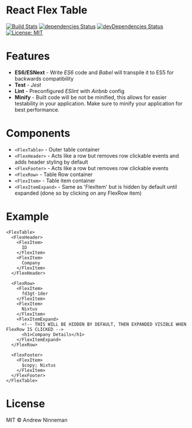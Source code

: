 # React Flex Table

<!-- [![Build Status](https://travis-ci.org/flexdinesh/npm-module-boilerplate.svg?branch=master)](https://travis-ci.org/flexdinesh/npm-module-boilerplate) -->
[![Build Stats](https://img.shields.io/badge/build-passing-brightgreen.svg)](https://nixtus.com)
[![dependencies Status](https://david-dm.org/andy9man/react-flextable/status.svg)](https://david-dm.org/andy9man/react-flextable)
[![devDependencies Status](https://david-dm.org/andy9man/react-flextable/dev-status.svg)](https://david-dm.org/andy9man/react-flextable?type=dev)
[![License: MIT](https://img.shields.io/badge/License-MIT-blue.svg)](https://opensource.org/licenses/MIT)


# Features
* **ES6/ESNext** - Write _ES6_ code and _Babel_ will transpile it to ES5 for backwards compatibility
* **Test** - _Jest_
* **Lint** - Preconfigured _ESlint_ with _Airbnb_ config
* **Minify** - Built code will be not be minified, this allows for easier testability in your application.  Make sure to minify your application for best performance.


# Components
- `<FlexTable>` - Outer table container
- `<FlexHeader>` - Acts like a row but removes row clickable events and adds header styling by default
- `<FlexFooter>` - Acts like a row but removes row clickable events
- `<FlexRow>` -  Table Row container
- `<FlexItem>` - Table item container
- `<FlexItemExpand>` - Same as 'FlexItem' but is hidden by default until expanded (done so by clicking on any FlexRow item)


# Example
```
<FlexTable>
  <FlexHeader>
    <FlexItem>
      ID
    </FlexItem>
    <FlexItem>
      Company
    </FlexItem>
  </FlexHeader>

  <FlexRow>
    <FlexItem>
      fd3gt-1der
    </FlexItem>
    <FlexItem>
      Nixtus
    </FlexItem>
    <FlexItemExpand>
      <!-- THIS WILL BE HIDDEN BY DEFAULT, THEN EXPANDED VISIBLE WHEN FlexRow IS CLICKED -->
      <h1>Company Details</h1>
    </FlexItemExpand>
  </FlexRow>

  <FlexFooter>
    <FlexItem>
      $copy; Nixtus
    </FlexItem>
  </FlexFooter>
</FlexTable>

```


# License

MIT © Andrew Ninneman
